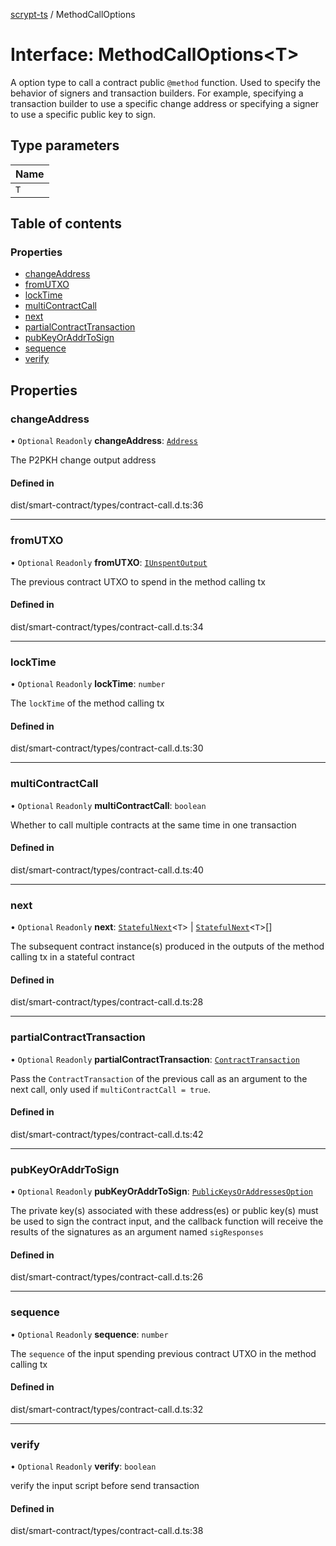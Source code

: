 [scrypt-ts](../README.md) / MethodCallOptions

# Interface: MethodCallOptions<T\>

A option type to call a contract public `@method` function.
Used to specify the behavior of signers and transaction builders.
For example, specifying a transaction builder to use a specific change address or specifying a signer to use a specific public key to sign.

## Type parameters

| Name |
| :------ |
| `T` |

## Table of contents

### Properties

- [changeAddress](MethodCallOptions.md#changeaddress)
- [fromUTXO](MethodCallOptions.md#fromutxo)
- [lockTime](MethodCallOptions.md#locktime)
- [multiContractCall](MethodCallOptions.md#multicontractcall)
- [next](MethodCallOptions.md#next)
- [partialContractTransaction](MethodCallOptions.md#partialcontracttransaction)
- [pubKeyOrAddrToSign](MethodCallOptions.md#pubkeyoraddrtosign)
- [sequence](MethodCallOptions.md#sequence)
- [verify](MethodCallOptions.md#verify)

## Properties

### changeAddress

• `Optional` `Readonly` **changeAddress**: [`Address`](../classes/bsv.Address.md)

The P2PKH change output address

#### Defined in

dist/smart-contract/types/contract-call.d.ts:36

___

### fromUTXO

• `Optional` `Readonly` **fromUTXO**: [`IUnspentOutput`](bsv.Transaction.IUnspentOutput.md)

The previous contract UTXO to spend in the method calling tx

#### Defined in

dist/smart-contract/types/contract-call.d.ts:34

___

### lockTime

• `Optional` `Readonly` **lockTime**: `number`

The `lockTime` of the method calling tx

#### Defined in

dist/smart-contract/types/contract-call.d.ts:30

___

### multiContractCall

• `Optional` `Readonly` **multiContractCall**: `boolean`

Whether to call multiple contracts at the same time in one transaction

#### Defined in

dist/smart-contract/types/contract-call.d.ts:40

___

### next

• `Optional` `Readonly` **next**: [`StatefulNext`](StatefulNext.md)<`T`\> \| [`StatefulNext`](StatefulNext.md)<`T`\>[]

The subsequent contract instance(s) produced in the outputs of the method calling tx in a stateful contract

#### Defined in

dist/smart-contract/types/contract-call.d.ts:28

___

### partialContractTransaction

• `Optional` `Readonly` **partialContractTransaction**: [`ContractTransaction`](ContractTransaction.md)

Pass the `ContractTransaction` of the previous call as an argument to the next call, only used if `multiContractCall = true`.

#### Defined in

dist/smart-contract/types/contract-call.d.ts:42

___

### pubKeyOrAddrToSign

• `Optional` `Readonly` **pubKeyOrAddrToSign**: [`PublicKeysOrAddressesOption`](../README.md#publickeysoraddressesoption)

The private key(s) associated with these address(es) or public key(s)
must be used to sign the contract input,
and the callback function will receive the results of the signatures as an argument named `sigResponses`

#### Defined in

dist/smart-contract/types/contract-call.d.ts:26

___

### sequence

• `Optional` `Readonly` **sequence**: `number`

The `sequence` of the input spending previous contract UTXO in the method calling tx

#### Defined in

dist/smart-contract/types/contract-call.d.ts:32

___

### verify

• `Optional` `Readonly` **verify**: `boolean`

verify the input script before send transaction

#### Defined in

dist/smart-contract/types/contract-call.d.ts:38
